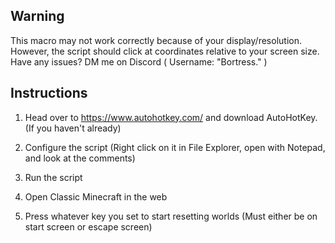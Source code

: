 ## Warning ##

This macro may not work correctly because of your display/resolution. 
However, the script should click at coordinates relative to your screen size.
Have any issues? DM me on Discord ( Username: "Bortress." )

## Instructions ##

1) Head over to https://www.autohotkey.com/ and download AutoHotKey. (If you haven't already)

2) Configure the script (Right click on it in File Explorer, open with Notepad, and look at the comments)

3) Run the script

4) Open Classic Minecraft in the web

5) Press whatever key you set to start resetting worlds (Must either be on start screen or escape screen)
